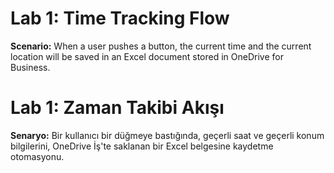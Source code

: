 # Lab 1: Time Tracking Flow
**Scenario:** When a user pushes a button, the current time and the current location will be saved in an Excel 
document stored in OneDrive for Business.

# Lab 1: Zaman Takibi Akışı
**Senaryo:** Bir kullanıcı bir düğmeye bastığında, geçerli saat ve geçerli konum bilgilerini, OneDrive İş'te saklanan bir Excel belgesine kaydetme otomasyonu.
